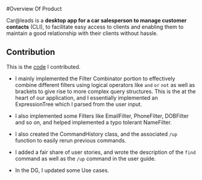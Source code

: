 #Overview Of Product

Car@leads is a **desktop app for a car salesperson to manage customer contacts** (CLI), to facilitate easy access to 
clients and enabling them to maintain a good relationship with their clients without hassle.

## Contribution 

This is the [code](https://nus-cs2103-ay2021s2.github.io/tp-dashboard/?search=rajobasu&sort=groupTitle&sortWithin=title&timeframe=commit&mergegroup=&groupSelect=groupByRepos&breakdown=true&checkedFileTypes=docs~functional-code~test-code~other&since=2021-02-19&tabOpen=true&tabType=authorship&tabAuthor=rajobasu&tabRepo=AY2021S2-CS2103T-W12-2%2Ftp%5Bmaster%5D&authorshipIsMergeGroup=false&authorshipFileTypes=docs~functional-code~test-code&authorshipIsBinaryFileTypeChecked=false) I contributed.

- I mainly implemented the Filter Combinator portion to effectively combine different filters using logical operators 
like `and` `or` `not` as well as brackets to give rise to more complex query structures. This is the at the heart of 
  our application, and I essentially implemented an ExpressionTree which I parsed from the user input.  
  
- I also implemented some Filters like EmailFilter, PhoneFilter, DOBFilter and so on, and helped implemented a typo 
  tolerant NameFilter. 
  
- I also created the CommandHistory class, and the associated `/up` function to easily rerun previous commands.

- I added a fair share of user stories, and wrote the description of the `find` command as well as the `/up` command 
  in the user guide. 
  
- In the DG, I updated some Use cases.

